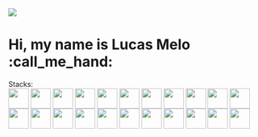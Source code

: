  <div> 
  <a href="https://www.linkedin.com/in/lucasrmeloo" target="_blank"><img src="https://img.shields.io/badge/-LinkedIn-%230077B5?style=for-the-badge&logo=linkedin&logoColor=white" target="_blank"></a> 
</div>
<h1> Hi, my name is Lucas Melo :call_me_hand: </h1>

<!-- 
**RubensCarvalhoRocha/RubensCarvalhoRocha** is a ✨ _special_ ✨ repository because its `README.md` (this file) appears on your GitHub profile.

Here are some ideas to get you started:

- 🔭 I’m currently working on Campotech, a Software House focused on technological solutions for agribusiness.
- 🌱 I’m currently learning Angular and Java.
- 👯 I’m looking to collaborate on ...
- 🤔 I’m looking for help with ...
- 💬 Ask me about ...
- 📫 How to reach me: rocharubens4@gmail.com
- 😄 Pronouns: ...
- ⚡ Fun fact: ...


- 🌱 I’m currently working as a fullstack web developer intern on Campotech, a Software House focused on technological solutions for agribusiness.
- 🔭 I’m currently studying Software Engineering and Computer Science.
- 📫 How to reach me: rocharubens4@gmail.com

<div>
  <a href="https://github.com/RubensCarvalhoRocha">
  <img height="180em" whidth= 50% src="https://github-readme-stats.vercel.app/api?username=RubensCarvalhoRocha&show_icons=true&theme=dark&include_all_commits=true&count_private=true"/>
  <img height="180em" whidth= 50% src="https://github-readme-stats.vercel.app/api/top-langs/?username=RubensCarvalhoRocha&layout=compact&langs_count=7&theme=dark"/>
</div>
-->

<div style="display: inline_block">Stacks:<br>
  <img align="center" width="40" src="https://cdn.jsdelivr.net/gh/devicons/devicon/icons/angularjs/angularjs-original.svg" />
  <img align="center" width="40" src="https://cdn.jsdelivr.net/gh/devicons/devicon/icons/react/react-original.svg" />
  <img align="center" width="40" src="https://cdn.jsdelivr.net/gh/devicons/devicon/icons/javascript/javascript-original.svg" />
  <img align="center" width="40" src="https://cdn.jsdelivr.net/gh/devicons/devicon/icons/typescript/typescript-original.svg" />
  <img align="center" width="40" src="https://cdn.jsdelivr.net/gh/devicons/devicon/icons/java/java-original.svg" />
  <img align="center" width="40" src="https://cdn.jsdelivr.net/gh/devicons/devicon/icons/python/python-original.svg" />
  <img align="center" width="40" src="https://cdn.jsdelivr.net/gh/devicons/devicon/icons/nodejs/nodejs-original.svg" />       
  <img align="center" width="40" src="https://cdn.jsdelivr.net/gh/devicons/devicon/icons/nestjs/nestjs-original.svg" />       
  <img align="center" width="40" src="https://cdn.jsdelivr.net/gh/devicons/devicon/icons/spring/spring-original.svg" />       
  <img align="center" width="40" src="https://cdn.jsdelivr.net/gh/devicons/devicon/icons/flask/flask-original.svg" />       
  <img align="center" width="40" src="https://cdn.jsdelivr.net/gh/devicons/devicon/icons/postgresql/postgresql-original.svg" />
  <img align="center" width="40" src="https://cdn.jsdelivr.net/gh/devicons/devicon/icons/mongodb/mongodb-original.svg" />
  <img align="center" width="40" src="https://cdn.jsdelivr.net/gh/devicons/devicon/icons/docker/docker-original.svg" />
 
  <img align="center" width="40" src="https://cdn.jsdelivr.net/gh/devicons/devicon/icons/c/c-original.svg" />
  <img align="center" width="40" src="https://cdn.jsdelivr.net/gh/devicons/devicon/icons/cplusplus/cplusplus-original.svg" />
  <img align="center" width="40" src="https://cdn.jsdelivr.net/gh/devicons/devicon/icons/cplusplus/cplusplus-original.svg" />
  <img align="center" width="40" src="https://cdn.jsdelivr.net/gh/devicons/devicon/icons/html5/html5-original.svg" />
  <img align="center" width="40" src="https://cdn.jsdelivr.net/gh/devicons/devicon/icons/css3/css3-original.svg" />
  <img align="center" width="40" src="https://cdn.jsdelivr.net/gh/devicons/devicon/icons/sass/sass-original.svg" />
  <img align="center" width="40" src="https://cdn.jsdelivr.net/gh/devicons/devicon/icons/sqlite/sqlite-original.svg" />
  <img align="center" width="40" src="https://cdn.jsdelivr.net/gh/devicons/devicon/icons/swagger/swagger-original.svg" />
  <img align="center" width="40" src="https://cdn.jsdelivr.net/gh/devicons/devicon/icons/arduino/arduino-original.svg" />
          
</div>
  
  ##



  
